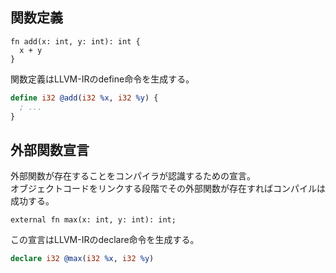 ## 関数定義
```
fn add(x: int, y: int): int {
  x + y
}
```

関数定義はLLVM-IRのdefine命令を生成する。
```llvm
define i32 @add(i32 %x, i32 %y) {
  ; ...
}
```

## 外部関数宣言
外部関数が存在することをコンパイラが認識するための宣言。  
オブジェクトコードをリンクする段階でその外部関数が存在すればコンパイルは成功する。  
```
external fn max(x: int, y: int): int;
```

この宣言はLLVM-IRのdeclare命令を生成する。
```llvm
declare i32 @max(i32 %x, i32 %y)
```
